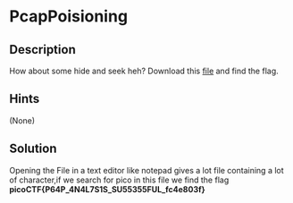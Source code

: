 # PcapPoisioning
## Description
How about some hide and seek heh?
Download this [file](https://artifacts.picoctf.net/c/371/trace.pcap) and find the flag.
## Hints
(None)
## Solution
Opening the File in a text editor like notepad gives a lot file containing a lot of character,if we search for pico in this file we find the flag 
<br>
<b>picoCTF{P64P_4N4L7S1S_SU55355FUL_fc4e803f}</b> 
